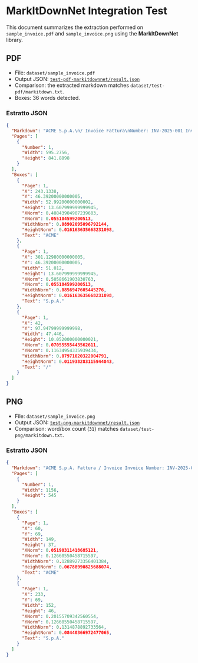 # MarkItDownNet Integration Test

This document summarizes the extraction performed on `sample_invoice.pdf` and `sample_invoice.png` using the **MarkItDownNet** library.

## PDF
- File: `dataset/sample_invoice.pdf`
- Output JSON: [`test-pdf-markitdownnet/result.json`](test-pdf-markitdownnet/result.json)
- Comparison: the extracted markdown matches `dataset/test-pdf/markitdown.txt`.
- Boxes: 36 words detected.

### Estratto JSON
```json
{
  "Markdown": "ACME S.p.A.\n/ Invoice Fattura\nNumber: INV-2025-001 Invoice 2025-08-09 Date:\nQ.t\u00E0 Descrizione Prezzo Totale\nProdotto 10,00 20,00 A 2 \u20AC \u20AC Prodotto 15,00 15,00 B 1 \u20AC \u20AC TOTALE 35,00 \u20AC\nGrazie per acquisto! il tuo",
  "Pages": [
    {
      "Number": 1,
      "Width": 595.2756,
      "Height": 841.8898
    }
  ],
  "Boxes": [
    {
      "Page": 1,
      "X": 243.1338,
      "Y": 46.39200000000005,
      "Width": 52.99200000000002,
      "Height": 13.607999999999945,
      "XNorm": 0.40843904907239603,
      "YNorm": 0.055104599200513,
      "WidthNorm": 0.08902095096792144,
      "HeightNorm": 0.016163635668231098,
      "Text": "ACME"
    },
    {
      "Page": 1,
      "X": 301.12980000000005,
      "Y": 46.39200000000005,
      "Width": 51.012,
      "Height": 13.607999999999945,
      "XNorm": 0.5058661903830763,
      "YNorm": 0.055104599200513,
      "WidthNorm": 0.0856947605445276,
      "HeightNorm": 0.016163635668231098,
      "Text": "S.p.A."
    },
    {
      "Page": 1,
      "X": 42,
      "Y": 97.94799999999998,
      "Width": 47.446,
      "Height": 10.052000000000021,
      "XNorm": 0.07055555443562611,
      "YNorm": 0.11634954335939434,
      "WidthNorm": 0.07971020322004791,
      "HeightNorm": 0.011938283115944843,
      "Text": "/"
    }
  ]
}
```

## PNG
- File: `dataset/sample_invoice.png`
- Output JSON: [`test-png-markitdownnet/result.json`](test-png-markitdownnet/result.json)
- Comparison: word/box count (`31`) matches `dataset/test-png/markitdown.txt`.

### Estratto JSON
```json
{
  "Markdown": "ACME S.p.A. Fattura / Invoice Invoice Number: INV-2025-001 Date: 2025-08-09 Descrizione Q.ta Prezzo Totale Prodotto A 2 \u20AC 10,00 \u20AC 20,00 Prodotto B 1 \u20AC 15,00 \u20AC 15,00 TOTALE \u20AC 35,00",
  "Pages": [
    {
      "Number": 1,
      "Width": 1156,
      "Height": 545
    }
  ],
  "Boxes": [
    {
      "Page": 1,
      "X": 60,
      "Y": 69,
      "Width": 149,
      "Height": 37,
      "XNorm": 0.05190311418685121,
      "YNorm": 0.12660550458715597,
      "WidthNorm": 0.12889273356401384,
      "HeightNorm": 0.06788990825688074,
      "Text": "ACME"
    },
    {
      "Page": 1,
      "X": 233,
      "Y": 69,
      "Width": 152,
      "Height": 46,
      "XNorm": 0.20155709342560554,
      "YNorm": 0.12660550458715597,
      "WidthNorm": 0.1314878892733564,
      "HeightNorm": 0.08440366972477065,
      "Text": "S.p.A."
    }
  ]
}
```
